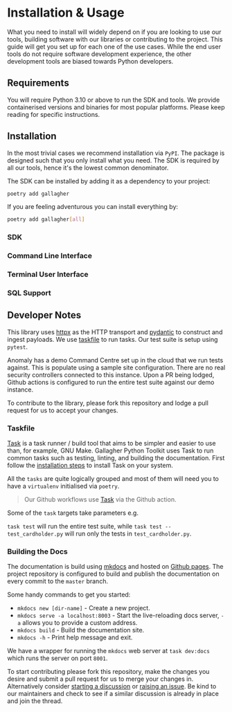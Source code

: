# Installation & Usage

What you need to install will widely depend on if you are looking to use our tools, building software with our libraries or contributing to the project. This guide will get you set up for each one of the use cases. While the end user tools do not require software development experience, the other development tools are biased towards Python developers.

## Requirements

You will require Python 3.10 or above to run the SDK and tools. We provide containerised versions and binaries for most popular platforms. Please keep reading for specific instructions.

## Installation

In the most trivial cases we recommend installation via `PyPI`. The package is designed such that you only install what you need. The SDK is required by all our tools, hence it's the lowest common denominator.

The SDK can be installed by adding it as a dependency to your project:

```bash
poetry add gallagher
```

If you are feeling adventurous you can install everything by:

```bash
poetry add gallagher[all]
```

### SDK

### Command Line Interface

### Terminal User Interface

### SQL Support

## Developer Notes

This library uses [httpx](https://www.python-httpx.org) as the HTTP transport and [pydantic](https://pydantic.dev) to construct and ingest payloads. We use [taskfile](https://taskfile.dev) to run tasks. Our test suite is setup using `pytest`.

Anomaly has a demo Command Centre set up in the cloud that we run tests against. This is populate using a sample site configuration. There are no real security controllers connected to this instance. Upon a PR being lodged, Github actions is configured to run the entire test suite against our demo instance.

To contribute to the library, please fork this repository and lodge a pull request for us to accept your changes.

### Taskfile

[Task](https://taskfile.dev) is a task runner / build tool that aims to be simpler and easier to use than, for example, GNU Make. Gallagher Python Toolkit uses Task to run common tasks such as testing, linting, and building the documentation. First follow the [installation steps](https://taskfile.dev/installation/) to install Task on your system.

All the `tasks` are quite logically grouped and most of them will need you to have a `virtualenv` initialised via `poetry`.

> Our Github workflows use [Task](https://taskfile.dev/installation/#github-actions) via the Github action.

Some of the `task` targets take parameters e.g.

`task test` will run the entire test suite, while `task test -- test_cardholder.py` will run only the tests in `test_cardholder.py`.

### Building the Docs

The documentation is build using [mkdocs](https://www.mkdocs.org) and hosted on [Github pages](https://anomaly.github.io/gallagher/). The project repository is configured to build and publish the documentation on every commit to the `master` branch.

Some handy commands to get you started:

- `mkdocs new [dir-name]` - Create a new project.
- `mkdocs serve -a localhost:8003` - Start the live-reloading docs server, `-a` allows you to provide a custom address.
- `mkdocs build` - Build the documentation site.
- `mkdocs -h` - Print help message and exit.

We have a wrapper for running the `mkdocs` web server at `task dev:docs` which runs the server on port `8001`.

To start contributing please fork this repository, make the changes you desire and submit a pull request for us to merge your changes in. Alternatively consider [starting a discussion](https://github.com/anomaly/gallagher/discussions) or [raising an issue](https://github.com/anomaly/gallagher/issues). Be kind to our maintainers and check to see if a similar discussion is already in place and join the thread.
